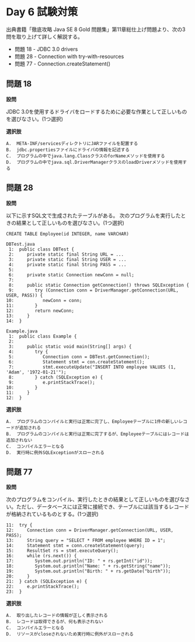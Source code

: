 # Day 6 試験対策

出典書籍「徹底攻略 Java SE 8 Gold 問題集」第11章総仕上げ問題より、次の3問を取り上げて詳しく解説する。

* 問題 18 - JDBC 3.0 drivers
* 問題 28 - Connection with try-with-resources
* 問題 77 - Connection.createStatement()

## 問題 18

**設問**

JDBC 3.0を使用するドライバをロードするために必要な作業として正しいものを選びなさい。(1つ選択)

**選択肢**

    A.  META-INF/servicesディレクトリにJARファイルを配置する
    B.  jdbc.propertiesファイルにドライバの情報を記述する
    C.  プログラムの中でjava.lang.ClassクラスのforNameメソッドを使用する
    D.  プログラムの中でjava.sql.DriverManagerクラスのloadDriverメソッドを使用する

## 問題 28

**設問**

以下に示すSQL文で生成されたテーブルがある。
次のプログラムを実行したときの結果として正しいものを選びなさい。(1つ選択)

    CREATE TABLE Employee(id INTEGER, name VARCHAR)
    
    DBTest.java
     1:  public class DBTest {
     2:     private static final String URL = ...
     3:     private static final String USER = ...
     4:     private static final String PASS = ...
     5:
     6:     private static Connection newConn = null;
     7:
     8:     public static Connection getConnection() throws SQLException {
     9:        try (Connection conn = DriverManager.getConnection(URL, USER, PASS)) {
    10:           newConn = conn;
    11:        }
    12:        return newConn;
    13:     }
    14:  }
    
    Example.java
     1:  public class Example {
     2:
     3:     public static void main(String[] args) {
     4:        try {
     5:           Connection conn = DBTest.getConnection();
     6:           Statement stmt = con.createStatement();
     7:           stmt.executeUpdate("INSERT INTO employee VALUES (1, 'Adam', '1972-01-21'");
     8:        } catch (SQLException e) {
     9:           e.printStackTrace();
    10:        }
    11:     }
    12:  }

**選択肢**

    A.  プログラムのコンパイルと実行は正常に完了し、Employeeテーブルに1件の新しいレコードが追加される
    B.  プログラムのコンパイルと実行は正常に完了するが、Employeeテーブルにはレコードは追加されない
    C.  コンパイルエラーとなる
    D.  実行時に例外SQLExceptionがスローされる

## 問題 77

**設問**

次のプログラムをコンパイル、実行したときの結果として正しいものを選びなさい。ただし、データベースには正常に接続でき、テーブルには該当するレコードが格納されているものとする。(1つ選択)

    11:  try {
    12:     Connection conn = DriverManager.getConnection(URL, USER, PASS);
    13:     String query = "SELECT * FROM employee WHERE ID = 1";
    14:     Statement stmt = conn.createStatement(query);
    15:     ResultSet rs = stmt.executeQuery();
    16:     while (rs.next()) {
    17:        System.out.println("ID: " + rs.getInt("id"));
    18:        System.out.println("Name: " + rs.getString("name"));
    19:        System.out.println("Birth: " + rs.getDate("birth"));
    20:     }
    21:  } catch (SQLException e) {
    22:     e.printStackTrace();
    23:  }

**選択肢**

    A.  取り出したレコードの情報が正しく表示される
    B.  レコードは取得できるが、何も表示されない
    C.  コンパイルエラーとなる
    D.  リソースがcloseされないため実行時に例外がスローされる

